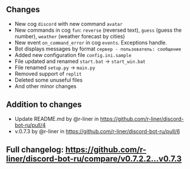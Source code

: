 ## Changes
- New cog `discord` with new command `avatar`
- New commands in cog `fun`: `reverse` (reversed text), `guess` (guess the number), `weather` (weather forecast by cities)
- New event `on_command_error` in cog `events`. Exceptions handle.
- Bot displays messages by format `сервер - пользователь: сообщение`
- Added new configuration file `config.ini.sample`
- File updated and renamed `start.bat` -> `start_win.bat`
- File renamed `setup.py` -> `main.py`
- Removed support of `replit`
- Deleted some unuseful files
- And other minor changes

## Addition to changes
* Update README.md by @r-liner in https://github.com/r-liner/discord-bot-ru/pull/4
* v.0.7.3 by @r-liner in https://github.com/r-liner/discord-bot-ru/pull/6


## Full changelog: https://github.com/r-liner/discord-bot-ru/compare/v0.7.2.2...v0.7.3
